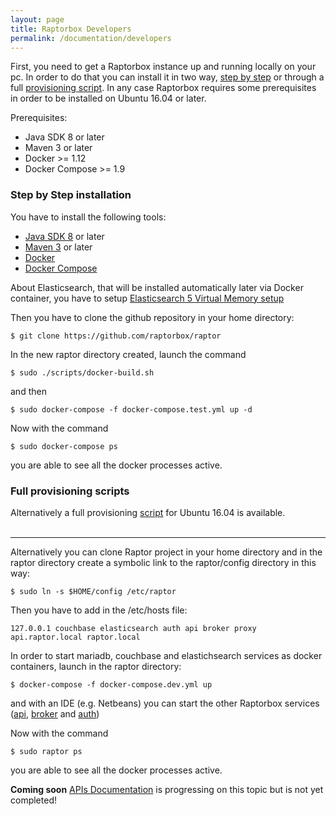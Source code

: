 ```yaml
---
layout: page
title: Raptorbox Developers
permalink: /documentation/developers
---
```


First, you need to get a Raptorbox instance up and running locally on your pc. In order to do that you can install it in two way, [step by step](#step-by-step-installation) or through a full [provisioning script](#full-provisioning-scripts). In any case Raptorbox requires some prerequisites in order to be installed on Ubuntu 16.04 or later.

Prerequisites:

- Java SDK 8 or later
- Maven 3 or later
- Docker >= 1.12
- Docker Compose >= 1.9

### Step by Step installation

You have to install the following tools:

- [Java SDK 8](http://tipsonubuntu.com/2016/07/31/install-oracle-java-8-9-ubuntu-16-04-linux-mint-18/) or later
- [Maven 3](https://maven.apache.org/install.html) or later
- [Docker](https://docs.docker.com/engine/installation/linux/ubuntu/#/install-docker)
- [Docker Compose](https://docs.docker.com/compose/install/)

About Elasticsearch, that will be installed automatically later via Docker container, you have to setup [Elasticsearch 5 Virtual Memory setup](https://www.elastic.co/guide/en/elasticsearch/reference/2.1/setup-configuration.html#vm-max-map-count)

Then you have to clone the github repository in your home directory:

``
$ git clone https://github.com/raptorbox/raptor
``

In the new raptor directory created, launch the command

``
$ sudo ./scripts/docker-build.sh
``

and then

``
$ sudo docker-compose -f docker-compose.test.yml up -d
``

Now with the command

``
$ sudo docker-compose ps
``

you are able to see all the docker processes active.

### Full provisioning scripts
Alternatively a full provisioning [script](https://raw.githubusercontent.com/raptorbox/raptor/master/scripts/provision.sh) for Ubuntu 16.04 is available.
<br/>
<br/>

***
Alternatively you can clone Raptor project in your home directory and in the raptor directory create a symbolic link to the raptor/config directory in this way:

``
$ sudo ln -s $HOME/config /etc/raptor
``

Then you have to add in the /etc/hosts file:

``
127.0.0.1 couchbase elasticsearch auth api broker proxy api.raptor.local raptor.local
``

In order to start mariadb, couchbase and elastichsearch services as docker containers, launch in the raptor directory:

``
$ docker-compose -f docker-compose.dev.yml up
``

and with an IDE (e.g. Netbeans) you can start the other Raptorbox services ([api](https://github.com/raptorbox/raptor/tree/master/raptor-http-api), [broker](https://github.com/raptorbox/raptor/tree/master/raptor-broker) and [auth](https://github.com/raptorbox/raptor/tree/master/raptor-auth-service))

Now with the command

``
$ sudo raptor ps
``

you are able to see all the docker processes active.

**Coming soon** [APIs Documentation](/documentation/api-docs/) is progressing on this topic but is not yet completed!
